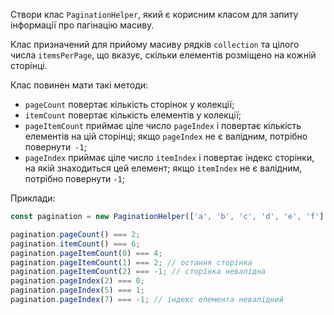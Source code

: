 Створи клас `PaginationHelper`, який є корисним класом для запиту інформації про
пагінацію масиву.

Клас призначений для прийому масиву рядків `collection` та цілого числа
`itemsPerPage`, що вказує, скільки елементів розміщено на кожній сторінці.

Клас повинен мати такі методи:

- `pageCount` повертає кількість сторінок у колекції;
- `itemCount` повертає кількість елементів у колекції;
- `pageItemCount` приймає ціле число `pageIndex` і повертає кількість елементів
  на цій сторінці; якщо `pageIndex` не є валідним, потрібно повернути` -1`;
- `pageIndex` приймає ціле число `itemIndex` і повертає індекс сторінки, на якій
  знаходиться цей елемент; якщо `itemIndex` не є валідним, потрібно повернути `-1`;

Приклади:

```js
const pagination = new PaginationHelper(['a', 'b', 'c', 'd', 'e', 'f'], 4);

pagination.pageCount() === 2;
pagination.itemCount() === 6;
pagination.pageItemCount(0) === 4;
pagination.pageItemCount(1) === 2; // остання сторінка
pagination.pageItemCount(2) === -1; // сторінка невалідна
pagination.pageIndex(2) === 0;
pagination.pageIndex(5) === 1;
pagination.pageIndex(7) === -1; // індекс елемента невалідний
```
